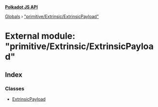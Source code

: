 **[Polkadot JS API](../README.md)**

[Globals](../globals.md) › [&quot;primitive/Extrinsic/ExtrinsicPayload&quot;](_primitive_extrinsic_extrinsicpayload_.md)

# External module: "primitive/Extrinsic/ExtrinsicPayload"

## Index

### Classes

* [ExtrinsicPayload](../classes/_primitive_extrinsic_extrinsicpayload_.extrinsicpayload.md)